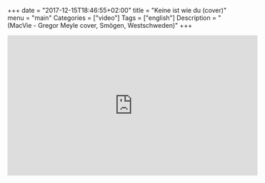 +++
date = "2017-12-15T18:46:55+02:00"
title = "Keine ist wie du (cover)"
menu = "main"
Categories = ["video"]
Tags = ["english"]
Description = "(MacVie - Gregor Meyle cover, Smögen, Westschweden)"
+++


<iframe width="560" height="315" src="https://www.youtube.com/embed/Q5VTxzoCATI?rel=0&amp;controls=0" frameborder="0" gesture="media" allow="encrypted-media" allowfullscreen></iframe>
